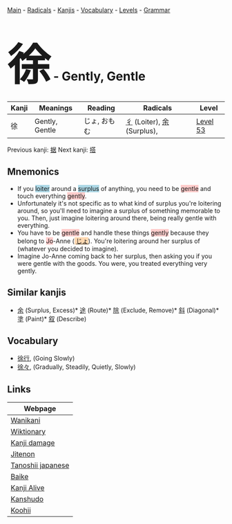 <style> bigfont {font-size: 100px}</style>
[Main](../index.md) -
[Radicals](../radicals.md) -
[Kanjis](../kanjis.md) -
[Vocabulary](../vocabulary.md) -
[Levels](../levels.md) -
[Grammar](../grammar.md)
# <bigfont> 徐</bigfont> - Gently, Gentle 

| Kanji | Meanings | Reading | Radicals | Level |
| --- | --- | --- | --- | --- |
| 徐 | Gently, Gentle | じょ, おもむ | [彳](../radicals/彳.md) (Loiter), [余](../radicals/余.md) (Surplus),  | [Level 53](../levels/wk_level53.md) |

Previous kanji: [据](据.md) Next kanji: [搭](搭.md) 

## Mnemonics
 * If you <span style="background-color:#ADD8E6"> loiter</span> around a <span style="background-color:#ADD8E6"> surplus</span> of anything, you need to be <span style="background-color:#ffcccb"> gentle</span> and touch everything <span style="background-color:#ffcccb"> gently</span>. 
* Unfortunately it's not specific as to what kind of surplus you're loitering around, so you'll need to imagine a surplus of something memorable to you. Then, just imagine loitering around there, being really gentle with everything.
* You have to be <span style="background-color:#ffcccb"> gentle</span> and handle these things <span style="background-color:#ffcccb"> gently</span> because they belong to <span style="background-color:#ffcccb"> Jo</span>-Anne (<span style="background-color:#fed8b1"> [じょ](https://jisho.org/search/じょ)</span>). You're loitering around her surplus of (whatever you decided to imagine).
* Imagine Jo-Anne coming back to her surplus, then asking you if you were gentle with the goods. You were, you treated everything very gently.


## Similar kanjis
 * [余](余.md) (Surplus, Excess)* [途](途.md) (Route)* [除](除.md) (Exclude, Remove)* [斜](斜.md) (Diagonal)* [塗](塗.md) (Paint)* [叙](叙.md) (Describe)


## Vocabulary
 * [徐行](../vocabulary/徐.md), (Going Slowly)
* [徐々](../vocabulary/徐.md), (Gradually, Steadily, Quietly, Slowly)



## Links 

| Webpage |
| --- |
| [Wanikani          ](https://www.wanikani.com/kanji/徐) |
| [Wiktionary        ](https://en.wiktionary.org/wiki/徐) |
| [Kanji damage      ](http://www.kanjidamage.com/kanji/search?utf8=✓&q=徐) |
| [Jitenon           ](https://jitenon.com/kanji/徐) |
| [Tanoshii japanese ](https://www.tanoshiijapanese.com/dictionary/kanji.cfm?k=徐) |
| [Baike             ](https://baike.baidu.com/item/徐) |
| [Kanji Alive       ](https://app.kanjialive.com/徐) |
| [Kanshudo          ](https://www.kanshudo.com/searchmn?q=徐) |
| [Koohii            ](https://kanji.koohii.com/study/kanji/徐) |
